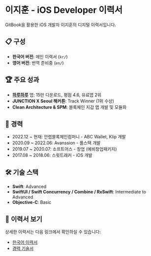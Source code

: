 # 이지훈 - iOS Developer 이력서

GitBook을 활용한 iOS 개발자 이지훈의 디지털 이력서입니다.

## 📋 구성

- **한국어 버전**: 메인 이력서 (`kr/`)
- **영어 버전**: 번역 준비중 (`en/`)

## 🏆 주요 성과

- **[하루하루](https://apps.apple.com/kr/app/id1452035712)** 앱: 15만 다운로드, 평점 4.6, 유료앱 2위
- **JUNCTION X Seoul 해커톤**: Track Winner (1위 수상)
- **Clean Architecture & SPM**: 블록체인 지갑 앱 개발 및 모듈화

## 💼 경력

- 2022.12 ~ 현재: 안랩블록체인컴퍼니 - ABC Wallet, Klip 개발
- 2020.09 ~ 2022.06: Avanssion - 풀스택 개발
- 2019.07 ~ 2020.07: 소프트어스 - 창업 (예비창업패키지)
- 2017.08 ~ 2018.06: 스윗트래커 - iOS 개발

## 🛠 기술 스택

- **Swift**: Advanced
- **SwiftUI / Swift Concurrency / Combine / RxSwift**: Intermediate to Advanced
- **Objective-C**: Basic

## 📖 이력서 보기

상세한 이력서는 다음 링크에서 확인하실 수 있습니다:

- [한국어 이력서](kr/README.md)
- [경력 기술서](kr/experience.md)